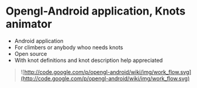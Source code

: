 # Opengl-Android application, Knots animator #
  * Android application
  * For climbers or anybody whoo needs knots
  * Open source
  * With knot definitions and knot description help appreciated

> ![http://code.google.com/p/opengl-android/wiki/img/work_flow.svg](http://code.google.com/p/opengl-android/wiki/img/work_flow.svg)